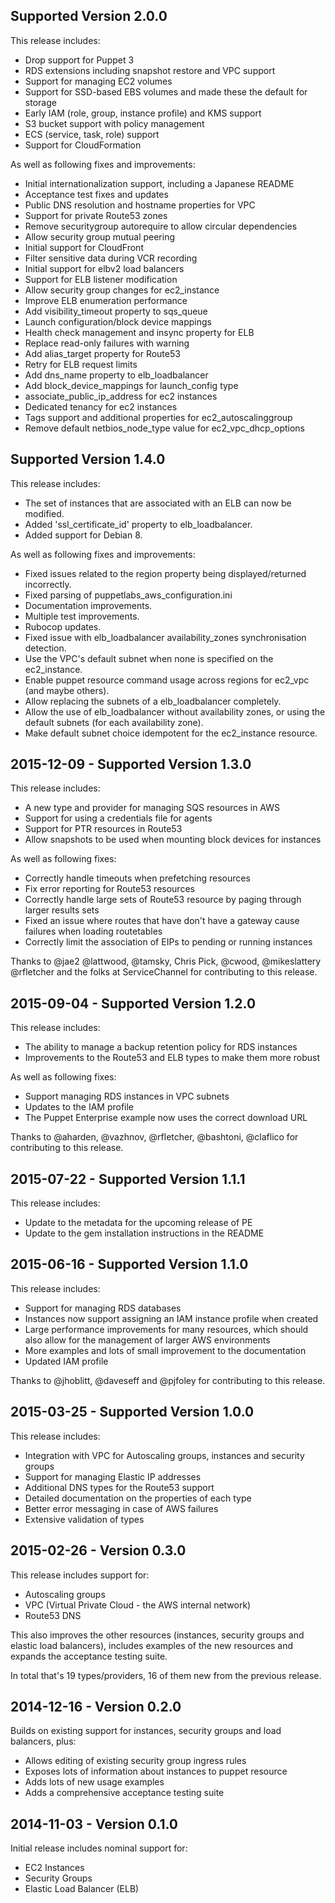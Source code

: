 ## Supported Version 2.0.0

This release includes:
- Drop support for Puppet 3
- RDS extensions including snapshot restore and VPC support
- Support for managing EC2 volumes
- Support for SSD-based EBS volumes and made these the default for storage
- Early IAM (role, group, instance profile) and KMS support
- S3 bucket support with policy management
- ECS (service, task, role) support
- Support for CloudFormation

As well as following fixes and improvements:
- Initial internationalization support, including a Japanese README
- Acceptance test fixes and updates
- Public DNS resolution and hostname properties for VPC
- Support for private Route53 zones
- Remove securitygroup autorequire to allow circular dependencies
- Allow security group mutual peering
- Initial support for CloudFront
- Filter sensitive data during VCR recording
- Initial support for elbv2 load balancers
- Support for ELB listener modification
- Allow security group changes for ec2_instance
- Improve ELB enumeration performance
- Add visibility_timeout property to sqs_queue
- Launch configuration/block device mappings
- Health check management and insync property for ELB
- Replace read-only failures with warning
- Add alias_target property for Route53
- Retry for ELB request limits
- Add dns_name property to elb_loadbalancer
- Add block_device_mappings for launch_config type
- associate_public_ip_address for ec2 instances
- Dedicated tenancy for ec2 instances
- Tags support and additional properties for ec2_autoscalinggroup
- Remove default netbios_node_type value for ec2_vpc_dhcp_options

## Supported Version 1.4.0

This release includes:
- The set of instances that are associated with an ELB can now be modified.
- Added 'ssl_certificate_id' property to elb_loadbalancer.
- Added support for Debian 8.

As well as following fixes and improvements:
- Fixed issues related to the region property being displayed/returned incorrectly.
- Fixed parsing of puppetlabs_aws_configuration.ini
- Documentation improvements.
- Multiple test improvements.
- Rubocop updates.
- Fixed issue with elb_loadbalancer availability_zones synchronisation detection.
- Use the VPC's default subnet when none is specified on the ec2_instance.
- Enable puppet resource command usage across regions for ec2_vpc (and maybe others).
- Allow replacing the subnets of a elb_loadbalancer completely.
- Allow the use of elb_loadbalancer without availability zones, or using the default subnets (for each availability zone).
- Make default subnet choice idempotent for the ec2_instance resource.

## 2015-12-09 - Supported Version 1.3.0

This release includes:

* A new type and provider for managing SQS resources in AWS
* Support for using a credentials file for agents
* Support for PTR resources in Route53
* Allow snapshots to be used when mounting block devices for instances

As well as following fixes:

* Correctly handle timeouts when prefetching resources
* Fix error reporting for Route53 resources
* Correctly handle large sets of Route53 resource by paging through
  larger results sets
* Fixed an issue where routes that have don't have a gateway cause
  failures when loading routetables
* Correctly limit the association of EIPs to pending or running instances

Thanks to @jae2 @lattwood, @tamsky, Chris Pick, @cwood, @mikeslattery
@rfletcher and the folks at ServiceChannel for contributing to this release.


## 2015-09-04 - Supported Version 1.2.0

This release includes:

* The ability to manage a backup retention policy for RDS instances
* Improvements to the Route53 and ELB types to make them more robust

As well as following fixes:

* Support managing RDS instances in VPC subnets
* Updates to the IAM profile
* The Puppet Enterprise example now uses the correct download URL

Thanks to @aharden, @vazhnov, @rfletcher, @bashtoni, @claflico for
contributing to this release.


## 2015-07-22 - Supported Version 1.1.1

This release includes:

* Update to the metadata for the upcoming release of PE
* Update to the gem installation instructions in the README

## 2015-06-16 - Supported Version 1.1.0

This release includes:

* Support for managing RDS databases
* Instances now support assigning an IAM instance profile when created
* Large performance improvements for many resources, which should also
  allow for the management of larger AWS environments
* More examples and lots of small improvement to the documentation
* Updated IAM profile

Thanks to @jhoblitt, @daveseff and @pjfoley for contributing to this release.


## 2015-03-25 - Supported Version 1.0.0

This release includes:

* Integration with VPC for Autoscaling groups, instances and security groups
* Support for managing Elastic IP addresses
* Additional DNS types for the Route53 support
* Detailed documentation on the properties of each type
* Better error messaging in case of AWS failures
* Extensive validation of types


## 2015-02-26 - Version 0.3.0

This release includes support for:

* Autoscaling groups
* VPC (Virtual Private Cloud - the AWS internal network)
* Route53 DNS

This also improves the other resources (instances, security groups and
elastic load balancers), includes examples of the new resources and
expands the acceptance testing suite.

In total that's 19 types/providers, 16 of them new from the previous release.


## 2014-12-16 - Version 0.2.0

Builds on existing support for instances, security groups and load balancers, plus:

* Allows editing of existing security group ingress rules
* Exposes lots of information about instances to puppet resource
* Adds lots of new usage examples
* Adds a comprehensive acceptance testing suite


## 2014-11-03 - Version 0.1.0

Initial release includes nominal support for:

* EC2 Instances
* Security Groups
* Elastic Load Balancer (ELB)
